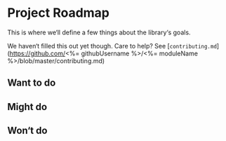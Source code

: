 # Project Roadmap

This is where we‘ll define a few things about the library‘s goals.

We haven‘t filled this out yet though. Care to help? See [`contributing.md`](https://github.com/<%= githubUsername %>/<%= moduleName %>/blob/master/contributing.md)

## Want to do

## Might do

## Won‘t do

